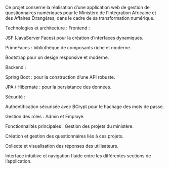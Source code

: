 Ce projet conserne la réalisation d’une application web de gestion de questionnaires numériques pour le Ministère de l’Intégration Africaine et des Affaires Étrangères, dans le cadre de sa transformation numérique.

Technologies et architecture :
Frontend :

JSF (JavaServer Faces) pour la création d’interfaces dynamiques.

PrimeFaces : bibliothèque de composants riche et moderne.

Bootstrap pour un design responsive et moderne.

Backend :

Spring Boot : pour la construction d’une API robuste.

JPA / Hibernate : pour la persistance des données.

Sécurité :

Authentification sécurisée avec BCrypt pour le hachage des mots de passe.

Gestion des rôles : Admin et Employé.

Fonctionnalités principales :
Gestion des projets du ministère.

Création et gestion des questionnaires liés à ces projets.

Collecte et visualisation des réponses des utilisateurs.

Interface intuitive et navigation fluide entre les différentes sections de l’application.
